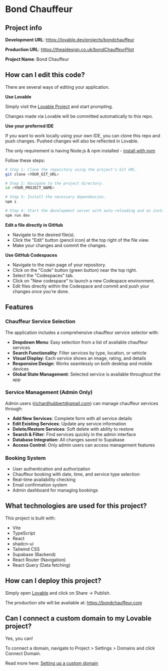 # Bond Chauffeur

## Project info

**Development URL**: https://lovable.dev/projects/bondchauffeur

**Production URL**: https://theaidesign.co.uk/bondChauffeurPilot

**Project Name**: Bond Chauffeur

## How can I edit this code?

There are several ways of editing your application.

**Use Lovable**

Simply visit the [Lovable Project](https://lovable.dev/projects/572fb16c-338f-484d-a597-4d5dc1a7a5cc) and start prompting.

Changes made via Lovable will be committed automatically to this repo.

**Use your preferred IDE**

If you want to work locally using your own IDE, you can clone this repo and push changes. Pushed changes will also be reflected in Lovable.

The only requirement is having Node.js & npm installed - [install with nvm](https://github.com/nvm-sh/nvm#installing-and-updating)

Follow these steps:

```sh
# Step 1: Clone the repository using the project's Git URL.
git clone <YOUR_GIT_URL>

# Step 2: Navigate to the project directory.
cd <YOUR_PROJECT_NAME>

# Step 3: Install the necessary dependencies.
npm i

# Step 4: Start the development server with auto-reloading and an instant preview.
npm run dev
```

**Edit a file directly in GitHub**

- Navigate to the desired file(s).
- Click the "Edit" button (pencil icon) at the top right of the file view.
- Make your changes and commit the changes.

**Use GitHub Codespaces**

- Navigate to the main page of your repository.
- Click on the "Code" button (green button) near the top right.
- Select the "Codespaces" tab.
- Click on "New codespace" to launch a new Codespace environment.
- Edit files directly within the Codespace and commit and push your changes once you're done.

## Features

### Chauffeur Service Selection
The application includes a comprehensive chauffeur service selector with:
- **Dropdown Menu**: Easy selection from a list of available chauffeur services
- **Search Functionality**: Filter services by type, location, or vehicle
- **Visual Display**: Each service shows an image, rating, and details
- **Responsive Design**: Works seamlessly on both desktop and mobile devices
- **Global State Management**: Selected service is available throughout the app

### Service Management (Admin Only)
Admin users (richardhubbert@gmail.com) can manage chauffeur services through:
- **Add New Services**: Complete form with all service details
- **Edit Existing Services**: Update any service information
- **Delete/Restore Services**: Soft delete with ability to restore
- **Search & Filter**: Find services quickly in the admin interface
- **Database Integration**: All changes saved to Supabase
- **Access Control**: Only admin users can access management features

### Booking System
- User authentication and authorization
- Chauffeur booking with date, time, and service type selection
- Real-time availability checking
- Email confirmation system
- Admin dashboard for managing bookings

## What technologies are used for this project?

This project is built with:

- Vite
- TypeScript
- React
- shadcn-ui
- Tailwind CSS
- Supabase (Backend)
- React Router (Navigation)
- React Query (Data fetching)

## How can I deploy this project?

Simply open [Lovable](https://lovable.dev/projects/572fb16c-338f-484d-a597-4d5dc1a7a5cc) and click on Share -> Publish.

The production site will be available at: https://bondchauffeur.com

## Can I connect a custom domain to my Lovable project?

Yes, you can!

To connect a domain, navigate to Project > Settings > Domains and click Connect Domain.

Read more here: [Setting up a custom domain](https://docs.lovable.dev/tips-tricks/custom-domain#step-by-step-guide)
